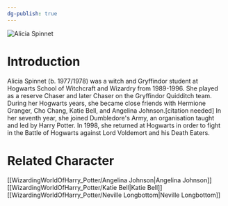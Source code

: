 ```yaml
---
dg-publish: true
---
```

![Alicia Spinnet](http://rxbg5ysja.bkt.gdipper.com/Alicia_Spinnet.png)
# Introduction
Alicia Spinnet (b. 1977/1978) was a witch and Gryffindor student at Hogwarts School of Witchcraft and Wizardry from 1989-1996. She played as a reserve Chaser and later Chaser on the Gryffindor Quidditch team. During her Hogwarts years, she became close friends with Hermione Granger, Cho Chang, Katie Bell, and Angelina Johnson.[citation needed] In her seventh year, she joined Dumbledore's Army, an organisation taught and led by Harry Potter. In 1998, she returned at Hogwarts in order to fight in the Battle of Hogwarts against Lord Voldemort and his Death Eaters.

# Related Character
[[WizardingWorldOfHarry_Potter/Angelina Johnson\|Angelina Johnson]]
[[WizardingWorldOfHarry_Potter/Katie Bell\|Katie Bell]]
[[WizardingWorldOfHarry_Potter/Neville Longbottom\|Neville Longbottom]]
